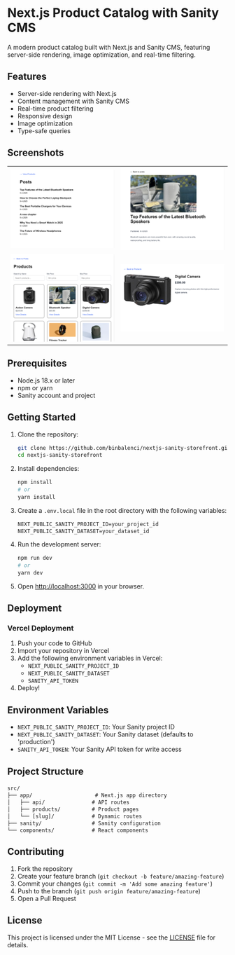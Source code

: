 # Next.js Product Catalog with Sanity CMS

A modern product catalog built with Next.js and Sanity CMS, featuring server-side rendering, image optimization, and real-time filtering.

## Features

- Server-side rendering with Next.js
- Content management with Sanity CMS
- Real-time product filtering
- Responsive design
- Image optimization
- Type-safe queries

## Screenshots

<table>
  <tr>
    <td><img src="/public/screenshots/1.png" alt="Screenshot 1" width="400"/></td>
    <td><img src="/public/screenshots/2.png" alt="Screenshot 2" width="400"/></td>
  </tr>
  <tr>
    <td><img src="/public/screenshots/3.png" alt="Screenshot 3" width="400"/></td>
    <td><img src="/public/screenshots/4.png" alt="Screenshot 4" width="400"/></td>
  </tr>
</table>

## Prerequisites

- Node.js 18.x or later
- npm or yarn
- Sanity account and project

## Getting Started

1. Clone the repository:

   ```bash
   git clone https://github.com/binbalenci/nextjs-sanity-storefront.git
   cd nextjs-sanity-storefront
   ```

2. Install dependencies:

   ```bash
   npm install
   # or
   yarn install
   ```

3. Create a `.env.local` file in the root directory with the following variables:

   ```
   NEXT_PUBLIC_SANITY_PROJECT_ID=your_project_id
   NEXT_PUBLIC_SANITY_DATASET=your_dataset_id
   ```

4. Run the development server:

   ```bash
   npm run dev
   # or
   yarn dev
   ```

5. Open [http://localhost:3000](http://localhost:3000) in your browser.

## Deployment

### Vercel Deployment

1. Push your code to GitHub
2. Import your repository in Vercel
3. Add the following environment variables in Vercel:
   - `NEXT_PUBLIC_SANITY_PROJECT_ID`
   - `NEXT_PUBLIC_SANITY_DATASET`
   - `SANITY_API_TOKEN`
4. Deploy!

## Environment Variables

- `NEXT_PUBLIC_SANITY_PROJECT_ID`: Your Sanity project ID
- `NEXT_PUBLIC_SANITY_DATASET`: Your Sanity dataset (defaults to 'production')
- `SANITY_API_TOKEN`: Your Sanity API token for write access

## Project Structure

```
src/
├── app/                    # Next.js app directory
│   ├── api/               # API routes
│   ├── products/          # Product pages
│   └── [slug]/            # Dynamic routes
├── sanity/                # Sanity configuration
└── components/            # React components
```

## Contributing

1. Fork the repository
2. Create your feature branch (`git checkout -b feature/amazing-feature`)
3. Commit your changes (`git commit -m 'Add some amazing feature'`)
4. Push to the branch (`git push origin feature/amazing-feature`)
5. Open a Pull Request

## License

This project is licensed under the MIT License - see the [LICENSE](LICENSE) file for details.
